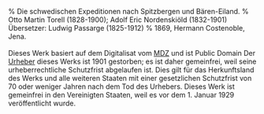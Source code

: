 ﻿% Die schwedischen Expeditionen nach Spitzbergen und Bären-Eiland.
% Otto Martin Torell (1828-1900); Adolf Eric Nordenskiöld (1832-1901) Übersetzer: Ludwig Passarge (1825-1912)
% 1869, Hermann Costenoble, Jena. 
 <br/><br/>Dieses Werk basiert auf dem Digitalisat vom [MDZ](https://www.digitale-sammlungen.de/de/view/bsb10465324?page=,1) und ist Public Domain Der [Urheber](https://de.wikipedia.org/wiki/Adolf_Erik_Nordenski%C3%B6ld) dieses Werks ist 1901 gestorben; es ist daher gemeinfrei, weil seine urheberrechtliche Schutzfrist abgelaufen ist. Dies gilt für das Herkunftsland des Werks und alle weiteren Staaten mit einer gesetzlichen Schutzfrist von 70 oder weniger Jahren nach dem Tod des Urhebers. Dieses Werk ist gemeinfrei in den Vereinigten Staaten, weil es vor dem 1. Januar 1929 veröffentlicht wurde.
